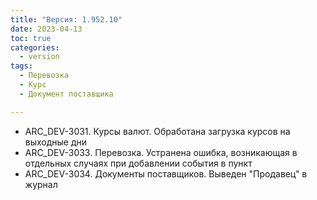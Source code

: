 ```yaml
---
title: "Версия: 1.952.10"
date: 2023-04-13
toc: true
categories:
  - version
tags:
  - Перевозка
  - Курс
  - Документ поставщика

---
```


-   ARC_DEV-3031. Курсы валют. Обработана загрузка курсов на выходные дни
-   ARC_DEV-3033. Перевозка. Устранена ошибка, возникающая в отдельных случаях при добавлении события в пункт
-   ARC_DEV-3034. Документы поставщиков. Выведен "Продавец" в журнал
